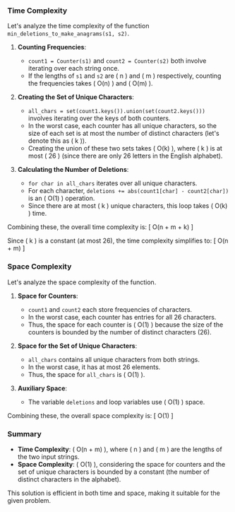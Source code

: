### Time Complexity

Let's analyze the time complexity of the function `min_deletions_to_make_anagrams(s1, s2)`.

1. **Counting Frequencies**:
   - `count1 = Counter(s1)` and `count2 = Counter(s2)` both involve iterating over each string once.
   - If the lengths of `s1` and `s2` are \( n \) and \( m \) respectively, counting the frequencies takes \( O(n) \) and \( O(m) \).

2. **Creating the Set of Unique Characters**:
   - `all_chars = set(count1.keys()).union(set(count2.keys()))` involves iterating over the keys of both counters.
   - In the worst case, each counter has all unique characters, so the size of each set is at most the number of distinct characters (let's denote this as \( k \)).
   - Creating the union of these two sets takes \( O(k) \), where \( k \) is at most \( 26 \) (since there are only 26 letters in the English alphabet).

3. **Calculating the Number of Deletions**:
   - `for char in all_chars` iterates over all unique characters.
   - For each character, `deletions += abs(count1[char] - count2[char])` is an \( O(1) \) operation.
   - Since there are at most \( k \) unique characters, this loop takes \( O(k) \) time.

Combining these, the overall time complexity is:
\[ O(n + m + k) \]

Since \( k \) is a constant (at most 26), the time complexity simplifies to:
\[ O(n + m) \]

### Space Complexity

Let's analyze the space complexity of the function.

1. **Space for Counters**:
   - `count1` and `count2` each store frequencies of characters.
   - In the worst case, each counter has entries for all 26 characters.
   - Thus, the space for each counter is \( O(1) \) because the size of the counters is bounded by the number of distinct characters (26).

2. **Space for the Set of Unique Characters**:
   - `all_chars` contains all unique characters from both strings.
   - In the worst case, it has at most 26 elements.
   - Thus, the space for `all_chars` is \( O(1) \).

3. **Auxiliary Space**:
   - The variable `deletions` and loop variables use \( O(1) \) space.

Combining these, the overall space complexity is:
\[ O(1) \]

### Summary

- **Time Complexity**: \( O(n + m) \), where \( n \) and \( m \) are the lengths of the two input strings.
- **Space Complexity**: \( O(1) \), considering the space for counters and the set of unique characters is bounded by a constant (the number of distinct characters in the alphabet).

This solution is efficient in both time and space, making it suitable for the given problem.